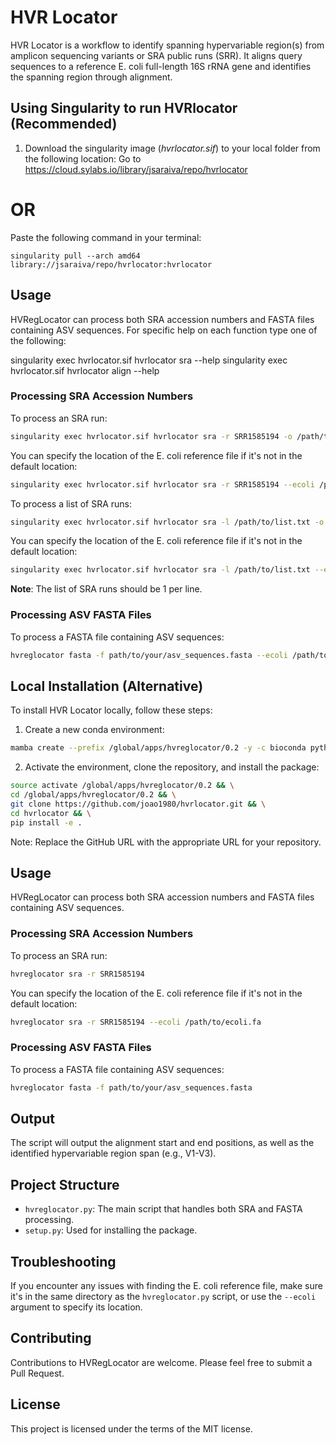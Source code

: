 # HVR Locator

HVR Locator is a workflow to identify spanning hypervariable region(s) from amplicon sequencing variants or SRA public runs (SRR). It aligns query sequences to a reference E. coli full-length 16S rRNA gene and identifies the spanning region through alignment.

## Using Singularity to run HVRlocator (Recommended)


1. Download the singularity image (*hvrlocator.sif*) to your local folder from the following location:
Go to <https://cloud.sylabs.io/library/jsaraiva/repo/hvrlocator>

# OR

Paste the following command in your terminal:
```
singularity pull --arch amd64 library://jsaraiva/repo/hvrlocator:hvrlocator
```

## Usage

HVRegLocator can process both SRA accession numbers and FASTA files containing ASV sequences. For specific help on each function type one of the following:

singularity exec hvrlocator.sif hvrlocator sra --help
singularity exec hvrlocator.sif hvrlocator align --help

### Processing SRA Accession Numbers

To process an SRA run:

```bash
singularity exec hvrlocator.sif hvrlocator sra -r SRR1585194 -o /path/to/output/folder
```

You can specify the location of the E. coli reference file if it's not in the default location:

```bash
singularity exec hvrlocator.sif hvrlocator sra -r SRR1585194 --ecoli /path/to/ecoli.fa -o /path/to/output/folder
```

To process a list of SRA runs:

```bash
singularity exec hvrlocator.sif hvrlocator sra -l /path/to/list.txt -o /path/to/output/folder
```
You can specify the location of the E. coli reference file if it's not in the default location:

```bash
singularity exec hvrlocator.sif hvrlocator sra -l /path/to/list.txt --ecoli /path/to/ecoli.fa -o /path/to/output/folder
```

**Note**: The list of SRA runs should be 1 per line.


### Processing ASV FASTA Files

To process a FASTA file containing ASV sequences:

```bash
hvreglocator fasta -f path/to/your/asv_sequences.fasta --ecoli /path/to/ecoli.fa -o /path/to/output/folder
```

## Local Installation (Alternative)

To install HVR Locator locally, follow these steps:

1. Create a new conda environment:

```bash
mamba create --prefix /global/apps/hvreglocator/0.2 -y -c bioconda python=3.9 sra-tools mafft fastp biopython numpy scipy vsearch
```

2. Activate the environment, clone the repository, and install the package:

```bash
source activate /global/apps/hvreglocator/0.2 && \
cd /global/apps/hvreglocator/0.2 && \
git clone https://github.com/joao1980/hvrlocator.git && \
cd hvrlocator && \
pip install -e .
```

Note: Replace the GitHub URL with the appropriate URL for your repository.

## Usage

HVRegLocator can process both SRA accession numbers and FASTA files containing ASV sequences.

### Processing SRA Accession Numbers

To process an SRA run:

```bash
hvreglocator sra -r SRR1585194
```

You can specify the location of the E. coli reference file if it's not in the default location:

```bash
hvreglocator sra -r SRR1585194 --ecoli /path/to/ecoli.fa
```

### Processing ASV FASTA Files

To process a FASTA file containing ASV sequences:

```bash
hvreglocator fasta -f path/to/your/asv_sequences.fasta
```

## Output

The script will output the alignment start and end positions, as well as the identified hypervariable region span (e.g., V1-V3).

## Project Structure

- `hvreglocator.py`: The main script that handles both SRA and FASTA processing.
- `setup.py`: Used for installing the package.

## Troubleshooting

If you encounter any issues with finding the E. coli reference file, make sure it's in the same directory as the `hvreglocator.py` script, or use the `--ecoli` argument to specify its location.

## Contributing

Contributions to HVRegLocator are welcome. Please feel free to submit a Pull Request.

## License

This project is licensed under the terms of the MIT license.
